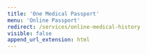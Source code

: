 ```yaml
---
title: 'One Medical Passport'
menu: 'Online Passport'
redirect: /services/online-medical-history
visible: false
append_url_extension: html
---
```


